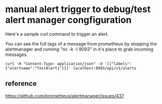 # manual alert trigger to debug/test alert manager congfiguration



Here's a sample curl command to trigger an alert.

You can see the full tags of a message from prometheus by stopping the alertmanager and running "nc -k -l 9093" in it's place to grab incoming messages.

`curl -H "Content-Type: application/json" -d '[{"labels":{"alertname":"TestAlert1"}}]' localhost:9093/api/v1/alerts`


## reference
https://github.com/prometheus/alertmanager/issues/437